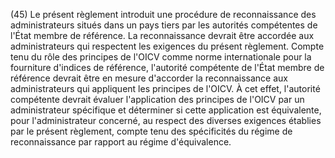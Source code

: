 (45) Le présent règlement introduit une procédure de reconnaissance des administrateurs situés dans un pays tiers par les autorités compétentes de l'État membre de référence. La reconnaissance devrait être accordée aux administrateurs qui respectent les exigences du présent règlement. Compte tenu du rôle des principes de l'OICV comme norme internationale pour la fourniture d'indices de référence, l'autorité compétente de l'État membre de référence devrait être en mesure d'accorder la reconnaissance aux administrateurs qui appliquent les principes de l'OICV. À cet effet, l'autorité compétente devrait évaluer l'application des principes de l'OICV par un administrateur spécifique et déterminer si cette application est équivalente, pour l'administrateur concerné, au respect des diverses exigences établies par le présent règlement, compte tenu des spécificités du régime de reconnaissance par rapport au régime d'équivalence.